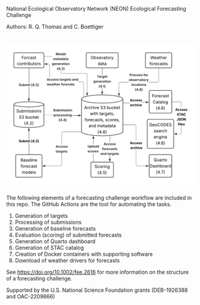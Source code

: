National Ecological Observatory Network (NEON) Ecological Forecasting Challenge

Authors: R. Q. Thomas and C. Boettiger

# ![A schematic illustrating the main tasks in the ecological forecasting challenge cyberinfrastructure. The numbers refer to the sections in the Thomas and Boettiger (2025) that describe the task.](manuscript/neon4cast-CI.png)

The following elements of a forecasting challenge workflow are included in this repo. The GitHub Actions are the tool for automating the tasks.

1)  Generation of targets
2)  Processing of submissions
3)  Generation of baseline forecasts
4)  Evaluation (scoring) of submitted forecasts
5)  Generation of Quarto dashboard
6)  Generation of STAC catalog
7)  Creation of Docker containers with supporting software
8)  Download of weather drivers for forecasts

See <https://doi.org/10.1002/fee.2616> for more information on the structure of a forecasting challenge.

Supported by the U.S. National Science Foundation grants (DEB-1926388 and OAC-2209866)
